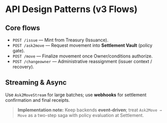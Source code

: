 # API Design Patterns (v3 Flows)

## Core flows
- `POST /issue` — Mint from Treasury (Issuance).  
- `POST /ask2move` — Request movement into **Settlement Vault** (policy gate).  
- `POST /move` — Finalize movement once Owner/conditions authorize.  
- `POST /changeowner` — Administrative reassignment (issuer context / recovery).

## Streaming & Async
Use `Ask2MoveStream` for large batches; use **webhooks** for settlement confirmation and final receipts.

> **Implementation note:** Keep backends **event-driven**; treat `Ask2Move → Move` as a two-step saga with policy evaluation at Settlement.
